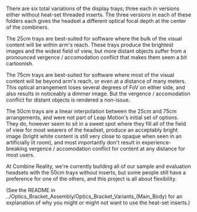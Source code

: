 There are six total variations of the display trays; three each in versions either without heat-set threaded inserts. The three versions in each of these folders each gives the headset a different optical focal depth at the center of the combiners.

The 25cm trays are best-suited for software where the bulk of the visual content will be within arm's reach. These trays produce the brightest images and the widest field of view, but more distant objects suffer from a pronounced vergence / accomodation conflict that makes them seem a bit cartoonish.

The 75cm trays are best-suited for software where most of the visual content will be beyond arm's reach, or even at a distance of many meters. This optical arrangement loses several degrees of FoV on either side, and also results in noticeably a dimmer image. But the vergence / accomodation conflict for distant objects is rendered a non-issue.

The 50cm trays are a linear interpolation between the 25cm and 75cm arrangements, and were not part of Leap Motion's initial set of options. They do, however seem to sit in a sweet spot where they fill all of the field of view for most wearers of the headset, produce an acceptably bright image (bright white content is still very close to opaque when seen in an artificially lit room), and most importantly don't result in experience-breaking vergence / accomodation conflict for content at any distance for most users.

At Combine Reality, we're currently building all of our sample and evaluation headsets with the 50cm trays without inserts, but some people still have a preference for one of the others, and this project is all about flexibility.

(See the README in ../Optics_Bracket_Assembly/Optics_Bracket_Variants_(Main_Body) for an explanation of why you might or might not want to use the heat-set inserts.)
